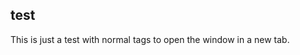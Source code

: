 ## test

This is just a test with normal tags to open the window in a new tab.
<html>
<body>
  <a href="http://strong-frost-368.heroku.com/products" title="checkout here, absolutely mind-boggling" target="_blank"></a>
</body>
</html>
